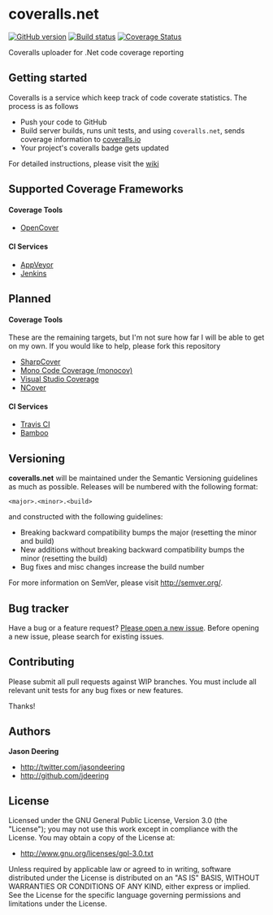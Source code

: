 coveralls.net
=============

[![GitHub version](https://badge.fury.io/gh/coveralls-net%2Fcoveralls.net.svg)](http://badge.fury.io/gh/coveralls-net%2Fcoveralls.net)
[![Build status](https://ci.appveyor.com/api/projects/status/78g2e7d9im25modd?svg=true)](https://ci.appveyor.com/project/jdeering/coveralls-net-gmbph)
[![Coverage Status](https://coveralls.io/repos/coveralls-net/coveralls.net/badge.svg)](https://coveralls.io/r/coveralls-net/coveralls.net)

Coveralls uploader for .Net code coverage reporting

## Getting started

Coveralls is a service which keep track of code coverate statistics. The process is as follows

* Push your code to GitHub
* Build server builds, runs unit tests, and using `coveralls.net`, sends coverage information to [coveralls.io](http://coveralls.io)
* Your project's coveralls badge gets updated

For detailed instructions, please visit the [wiki](https://github.com/coveralls-net/coveralls.net/wiki)

## Supported Coverage Frameworks

#### Coverage Tools

* [OpenCover](https://github.com/sawilde/opencover)

#### CI Services

* [AppVeyor](http://www.appveyor.com/)
* [Jenkins](http://jenkins-ci.org/)

## Planned

#### Coverage Tools

These are the remaining targets, but I'm not sure how far I will be able to get on my own. If you would like to help, please
fork this repository

* [SharpCover](https://github.com/gaillard/SharpCover)
* [Mono Code Coverage (monocov)](http://www.mono-project.com/docs/debug+profile/profile/code-coverage/)
* [Visual Studio Coverage](http://msdn.microsoft.com/en-us/library/dd299398%28v=vs.90%29.aspx)
* [NCover](https://www.ncover.com/)

#### CI Services

* [Travis CI](https://travis-ci.org)
* [Bamboo](https://www.atlassian.com/software/bamboo)

## Versioning

<b>coveralls.net</b> will be maintained under the Semantic Versioning guidelines as much as possible. Releases will be numbered with the following format:

`<major>.<minor>.<build>`

and constructed with the following guidelines:

* Breaking backward compatibility bumps the major (resetting the minor and build)
* New additions without breaking backward compatibility bumps the minor (resetting the build)
* Bug fixes and misc changes increase the build number

For more information on SemVer, please visit http://semver.org/.


## Bug tracker

Have a bug or a feature request? [Please open a new issue](https://github.com/coveralls-net/coveralls.net/issues). Before opening a new issue, please search for existing issues.


## Contributing

Please submit all pull requests against WIP branches. You must include all relevant unit tests for any bug fixes or new features.

Thanks!


## Authors

**Jason Deering**

+ http://twitter.com/jasondeering
+ http://github.com/jdeering

## License

Licensed under the GNU General Public License, Version 3.0 (the "License"); you may not use this work except in compliance with the License. You may obtain a copy of the License at:

* http://www.gnu.org/licenses/gpl-3.0.txt

Unless required by applicable law or agreed to in writing, software distributed under the License is distributed on an "AS IS" BASIS, WITHOUT WARRANTIES OR CONDITIONS OF ANY KIND, either express or implied. See the License for the specific language governing permissions and limitations under the License.

